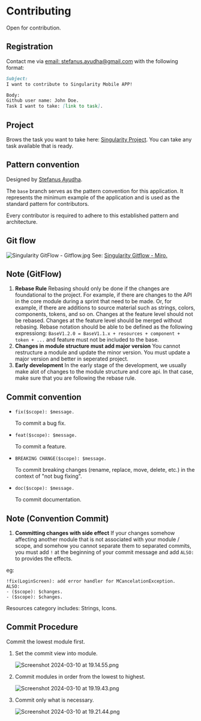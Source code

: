 # Contributing
Open for contribution.

## Registration
Contact me via [email: stefanus.ayudha@gmail.com](mailto:stefanus.ayudha@gmail.com) with the following format:<br/>
```markdown
Subject: 
I want to contribute to Singularity Mobile APP!

Body:
Github user name: John Doe.
Task I want to take: [link to task].
```

## Project
Brows the task you want to take here:
[Singularity Project](https://github.com/orgs/SingularityIndonesia/projects/1).
You can take any task available that is ready.

## Pattern convention
Designed by [Stefanus Ayudha](https://github.com/stefanusayudha).

The `base` branch serves as the pattern convention for this application. It represents the minimum example of the application and is used as the standard pattern for contributors.

Every contributor is required to adhere to this established pattern and architecture.

## Git flow
![Singularity GitFlow - Gitflow.jpg](Singularity%20GitFlow%20-%20Gitflow.jpg)
See: [Singularity Gitflow - Miro.](https://miro.com/app/board/uXjVMS5Omk8=/?share_link_id=784438148126)

## Note (GitFlow)
1. **Rebase Rule**
   Rebasing should only be done if the changes are foundational to the project. For example, if there are changes to the API in the core module during a sprint that need to be made. Or, for example, if there are additions to source material such as strings, colors, components, tokens, and so on. Changes at the feature level should not be rebased. Changes at the feature level should be merged without rebasing.
   Rebase notation should be able to be defined as the following expressiong: `BaseV1.2.0 = BaseV1.1.x + resources + component + token + ...` and feature must not be included to the base.
2. **Changes in module structure must add major version**
   You cannot restructure a module and update the minor version. You must update a major version and better in seperated project.
3. **Early development**
   In the early stage of the development, we usually make alot of changes to the module structure and core api. In that case, make sure that you are following the rebase rule.

## Commit convention
- `fix($scope): $message.`

  To commit a bug fix.
- `feat($scope): $message.`

  To commit a feature.
- `BREAKING CHANGE($scope): $message.`

  To commit breaking changes (rename, replace, move, delete, etc.) in the context of "not bug fixing".
- `doc($scope): $message.`

  To commit documentation.

## Note (Convention Commit)
1. **Committing changes with side effect**
   If your changes somehow affecting another module that is not associated with your module / scope, and somehow you cannot separate them to separated commits, you must add `!` at the beginning of your commit message and add `ALSO:` to provides the effects.

eg:
```
!fix(LoginScreen): add error handler for MCancelationException.
ALSO:
- ($scope): $changes.
- ($scope): $changes. 
```

Resources category includes: Strings, Icons.

## Commit Procedure
Commit the lowest module first.

1. Set the commit view into module.

   ![Screenshot 2024-03-10 at 19.14.55.png](Screenshot%202024-03-10%20at%2019.14.55.png)
2. Commit modules in order from the lowest to highest.

   ![Screenshot 2024-03-10 at 19.19.43.png](Screenshot%202024-03-10%20at%2019.19.43.png)

3. Commit only what is necessary.

   ![Screenshot 2024-03-10 at 19.21.44.png](Screenshot%202024-03-10%20at%2019.21.44.png)

